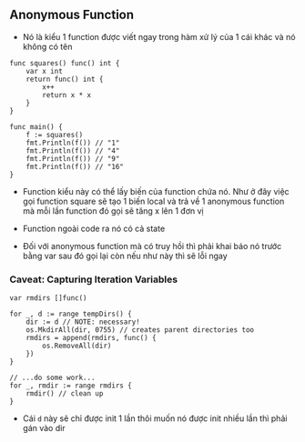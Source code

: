 ## Anonymous Function
- Nó là kiểu 1 function được viết ngay trong hàm xử lý của 1 cái khác và nó không có tên
```
func squares() func() int {
    var x int
    return func() int {
        x++
        return x * x
    }
}

func main() {
	f := squares()
	fmt.Println(f()) // "1"
	fmt.Println(f()) // "4"
	fmt.Println(f()) // "9"
	fmt.Println(f()) // "16"
}
```

- Function kiểu này có thể lấy biến của function chứa nó. Như ở đây việc gọi function square sẽ tạo 1 biến local và trả về 1 anonymous function mà mỗi lần function đó gọi sẽ tăng x lên 1 đơn vị

- Function ngoài code ra nó có cả state

- Đối với anonymous function mà có truy hồi thì phải khai báo nó trước bằng var sau đó gọi lại còn nếu như này thì sẽ lỗi ngay

### Caveat: Capturing Iteration Variables
```
var rmdirs []func()

for _, d := range tempDirs() {
    dir := d // NOTE: necessary!
    os.MkdirAll(dir, 0755) // creates parent directories too
    rmdirs = append(rmdirs, func() {
        os.RemoveAll(dir)
    })
}

// ...do some work...
for _, rmdir := range rmdirs {
    rmdir() // clean up
}
```

- Cái `d` này sẽ chỉ được init 1 lần thôi muốn nó được init nhiều lần thì phải gán vào dir

